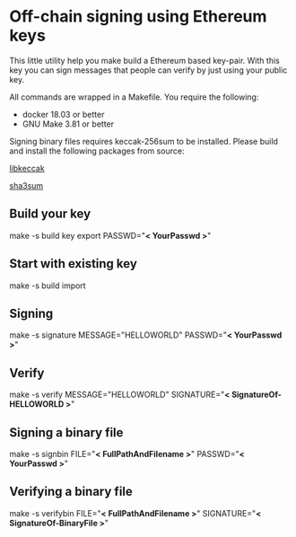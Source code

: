 # Off-chain signing using Ethereum keys

This little utility help you make build a Ethereum based key-pair.  With this
key you can sign messages that people can verify by just using your public key.

All commands are wrapped in a Makefile. You require the following:

* docker 18.03 or better
* GNU Make 3.81 or better

Signing binary files requires keccak-256sum to be installed. Please build and
install the following packages from source:

[libkeccak](git@github.com:maandree/libkeccak.git)

[sha3sum](git@github.com:maandree/sha3sum.git)

## Build your key
make -s build key export PASSWD="**< YourPasswd >**"

## Start with existing key
make -s build import

## Signing
make -s signature MESSAGE="HELLOWORLD" PASSWD="**< YourPasswd >**"

## Verify
make -s verify MESSAGE="HELLOWORLD" SIGNATURE="**< SignatureOf-HELLOWORLD >**"

## Signing a binary file
make -s signbin FILE="**< FullPathAndFilename >**" PASSWD="**< YourPasswd >**"

## Verifying a binary file
make -s verifybin FILE="**< FullPathAndFilename >**" SIGNATURE="**< SignatureOf-BinaryFile >**"
